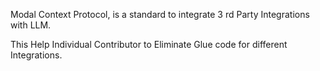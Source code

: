 Modal Context Protocol, is a standard to integrate 3 rd Party Integrations with LLM.

This Help Individual Contributor to Eliminate Glue code for different Integrations. 